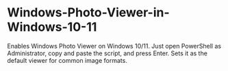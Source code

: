 # Windows-Photo-Viewer-in-Windows-10-11
Enables Windows Photo Viewer on Windows 10/11. Just open PowerShell as Administrator, copy and paste the script, and press Enter. Sets it as the default viewer for common image formats.
